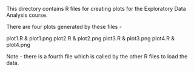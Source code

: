 This directory contains R files for creating plots for the Exploratory Data Analysis course.

There are four plots generated by these files - 

plot1.R & plot1.png
plot2.R & plot2.png
plot3.R & plot3.png
plot4.R & plot4.png

Note - there is a fourth file which is called by the other R files
to load the data.
